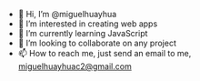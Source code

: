 - 👋 Hi, I’m @miguelhuayhua
- 👀 I’m interested in creating web apps
- 🌱 I’m currently learning JavaScript
- 💞️ I’m looking to collaborate on any project
- 📫 How to reach me, just send an email to me, miguelhuayhuac2@gmail.com

<!---
miguelhuayhua/miguelhuayhua is a ✨ special ✨ repository because its `README.md` (this file) appears on your GitHub profile.
You can click the Preview link to take a look at your changes.
--->
